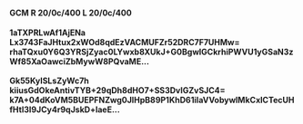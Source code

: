 #### GCM R 20/0c/400 L 20/0c/400
**1aTXPRLwAf1AjENa**<br/>**Lx3743FaJHtux2xWOd8qdEzVACMUFZr52DRC7F7UHMw=**<br/>**rhaTQxu0Y6Q3YRSjZyac0LYwxb8XUkJ+G0BgwlGCkrhiPWVU1yGSaN3zWf85XaOawciZbMywW8PQvaME...**<br/><br/>
**Gk55KyISLsZyWc7h**<br/>**kiiusGdOkeAntivTYB+29qDh8dHO7+SS3DvIGZvSJC4=**<br/>**k7A+04dKoVM5BUEPFNZwg0JIHpB89P1KhD61iIaVVobywlMkCxlCTecUHfHtl3I9JCy4r9qJskD+laeE...**